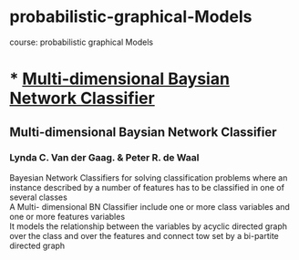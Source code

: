 # probabilistic-graphical-Models
course: probabilistic graphical Models  
  

# * [Multi-dimensional Baysian Network Classifier](https://github.com/E008001/probabilistic-graphical-Models/blob/master/Multi-dim%20BN%20classifier-1.pdf)
## Multi-dimensional Baysian Network Classifier
### Lynda C. Van der Gaag. &   Peter R. de Waal  
  
  Bayesian Network Classifiers for solving classification problems where an instance described by a number of features has to be classified  in one of several classes  
A Multi- dimensional BN Classifier include one or more class variables and one or more features variables  
It models the relationship between the variables by acyclic directed graph over the class and over the features and connect tow set by a bi-partite directed graph  


